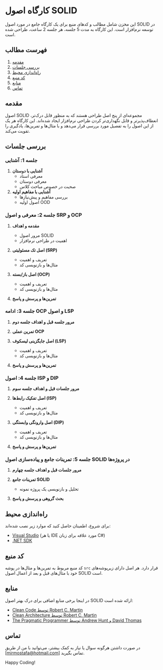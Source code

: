 # کارگاه اصول SOLID

این مخزن شامل مطالب و کدهای منبع برای یک کارگاه جامع در مورد اصول SOLID در توسعه نرم‌افزار است. این کارگاه به مدت 5 جلسه، هر جلسه 2 ساعت، طراحی شده است.

## فهرست مطالب

1. [مقدمه](#مقدمه)
2. [بررسی جلسات](#بررسی-جلسات)
3. [راه‌اندازی محیط](#راه‌اندازی-محیط)
4. [کد منبع](#کد-منبع)
5. [منابع](#منابع)
6. [تماس](#تماس)

## مقدمه

اصول SOLID مجموعه‌ای از پنج اصل طراحی هستند که به منظور قابل درک‌تر، انعطاف‌پذیرتر و قابل نگهداری‌تر کردن طراحی نرم‌افزار ایجاد شده‌اند. این کارگاه هر یک از این اصول را به تفصیل مورد بررسی قرار می‌دهد و با مثال‌ها و تمرین‌ها، یادگیری را تقویت می‌کند.

## بررسی جلسات

### جلسه 1: آشنایی

1. **آشنایی با دوستان**
   - معرفی استاد
   - معرفی دوستان
   - صحبت در خصوص مباحث کلاس
2. **آشنایی با مفاهیم اولیه**
   - بررسی مفاهیم و پیش‌نیازها
   - اصول اولیه OOD

### جلسه 2: معرفی و اصول SRP و OCP

1. **مقدمه و اهداف**
   - مرور اصول SOLID
   - اهمیت در طراحی نرم‌افزار

2. **اصل تک مسئولیتی (SRP)**
   - تعریف و اهمیت
   - مثال‌ها و بازنویسی کد

3. **اصل باز/بسته (OCP)**
   - تعریف و اهمیت
   - مثال‌ها و بازنویسی کد

4. **تمرین‌ها و پرسش و پاسخ**

### جلسه 3: ادامه OCP و اصول LSP

1. **مرور جلسه قبل و اهداف جلسه دوم**
2. **تمرین عملی OCP**
3. **اصل جایگزینی لیسکوف (LSP)**
   - تعریف و اهمیت
   - مثال‌ها و بازنویسی کد

4. **تمرین‌ها و پرسش و پاسخ**

### جلسه 4: اصول ISP و DIP

1. **مرور جلسات قبل و اهداف جلسه سوم**
2. **اصل تفکیک رابط‌ها (ISP)**
   - تعریف و اهمیت
   - مثال‌ها و بازنویسی کد

3. **اصل وارونگی وابستگی (DIP)**
   - تعریف و اهمیت
   - مثال‌ها و بازنویسی کد

4. **تمرین‌ها و پرسش و پاسخ**

### جلسه 5: تمرینات جامع و پیاده‌سازی اصول SOLID در پروژه‌ها

1. **مرور جلسات قبل و اهداف جلسه چهارم**
2. **تمرینات جامع SOLID**
   - تحلیل و بازنویسی یک پروژه نمونه

3. **بحث گروهی و پرسش و پاسخ**

## راه‌اندازی محیط

برای شروع، اطمینان حاصل کنید که موارد زیر نصب شده‌اند:

- [Visual Studio](https://visualstudio.microsoft.com/) (یا هر IDE مورد علاقه برای زبان C#)
- [.NET SDK](https://dotnet.microsoft.com/download)

## کد منبع

کد منبع مربوط به تمرین‌ها و مثال‌ها در پوشه `src` قرار دارد. هر اصل دارای زیرپوشه‌های خود با مثال‌های قبل و بعد از اعمال اصول SOLID است.

## منابع

در اینجا برخی منابع اضافی برای درک بهتر اصول SOLID ارائه شده است:

- [Clean Code توسط Robert C. Martin](https://www.amazon.com/Clean-Code-Handbook-Software-Craftsmanship/dp/0132350882)
- [Clean Architecture توسط Robert C. Martin](https://www.amazon.com/Clean-Architecture-Craftsmans-Software-Structure/dp/0134494164)
- [The Pragmatic Programmer توسط Andrew Hunt و David Thomas](https://www.amazon.com/Pragmatic-Programmer-journey-mastery-Anniversary/dp/0135957052)

## تماس

در صورت داشتن هرگونه سوال یا نیاز به کمک بیشتر، می‌توانید با من از طریق [mirmostafa@hotmail.com] تماس بگیرید.

Happy Coding!
